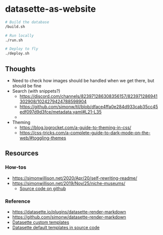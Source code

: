 # datasette-as-website

```bash
# Build the database
/build.sh

# Run locally
./run.sh

# Deploy to fly
./deploy.sh
```

## Thoughts

- Need to check how images should be handled when we get there, but should be fine
- Search (with snippets?)
  - https://discord.com/channels/823971286308356157/823971286941302908/1024279424788598904
  - https://github.com/simonw/til/blob/dface4ffa0e284d933cab35cc45edf097d9d3fce/metadata.yaml#L21-L35
  -
- Theming
  - https://blog.logrocket.com/a-guide-to-theming-in-css/
  - https://css-tricks.com/a-complete-guide-to-dark-mode-on-the-web/#toggling-themes

## Resources

### How-tos

- https://simonwillison.net/2020/Apr/20/self-rewriting-readme/
- https://simonwillison.net/2019/Nov/25/niche-museums/
  - [Source code on github](https://github.com/simonw/museums)

### Reference

- https://datasette.io/plugins/datasette-render-markdown
- https://github.com/simonw/datasette-render-markdown
- [Datasette custom templates](https://docs.datasette.io/en/0.32/custom_templates.html#custom-templates)
- [Datasette default templates in source code](https://github.com/simonw/datasette/blob/main/datasette/templates/index.html)

